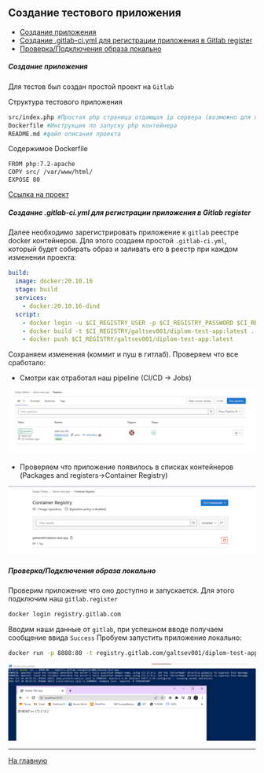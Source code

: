 ## Создание тестового приложения

* [Создание приложения](#создание-приложения) 
* [Создание .gitlab-ci.yml для регистрации приложения в Gitlab register](#создание-gitlab-ciyml-для-регистрации-приложения-в-gitlab-register) 
* [Проверка/Подключения образа локально](#проверкаподключения-образа-локально) 

##### Создание приложения

Для тестов был создан простой проект на `Gitlab`

Структура тестового приложения

```bash
src/index.php #Простая php страница отдающая ip сервера (возможно для проверки репликации)
Dockerfile #Инструкция по запуску php контейнера
README.md #файл описания проекта
```
Содержимое Dockerfile

```docker
FROM php:7.2-apache
COPY src/ /var/www/html/
EXPOSE 80
```

[Ссылка на проект](https://gitlab.com/galtsev001/diplom-test-app)

##### Создание .gitlab-ci.yml для регистрации приложения в Gitlab register

Далее необходимо зарегистрировать приложение к `gitlab` реестре docker контейнеров.
Для этого создаем простой `.gitlab-ci.yml`, который будет собирать образ и заливать его в реестр при каждом изменении проекта:

```yaml
build:
  image: docker:20.10.16
  stage: build
  services:
    - docker:20.10.16-dind
  script:
    - docker login -u $CI_REGISTRY_USER -p $CI_REGISTRY_PASSWORD $CI_REGISTRY
    - docker build -t $CI_REGISTRY/galtsev001/diplom-test-app:latest .
    - docker push $CI_REGISTRY/galtsev001/diplom-test-app:latest

```
Сохраняем изменения (коммит и пуш в гитлаб). Проверяем что все сработало:
+ Смотри как отработал наш pipeline (CI/CD -> Jobs)

![img.png](./img/2.png)

+ Проверяем что приложение появилось в списках контейнеров (Packages and registers->Container Registry)

![img.png](./img/3.png)


##### Проверка/Подключения образа локально

Проверим приложение что оно доступно и запускается.
Для этого подключим наш `gitlab.register`

```bash
docker login registry.gitlab.com
```
Вводим наши данные от `gitlab`, при успешном вводе получаем сообщение ввида `Success`
Пробуем запустить приложение локально:

```bash
docker run -p 8888:80 -t registry.gitlab.com/galtsev001/diplom-test-app
```

![img.png](./img/1.png)

---

[На главную](../README.md)
